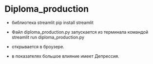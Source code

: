 # Diploma_production
- библиотека streamlit  pip install streamlit

- Файл diploma_production.py запускается из терминала командой streamlit run diploma_production.py

- открывается в броузере.

- в показателях большое влияние имеет Депрессия.
